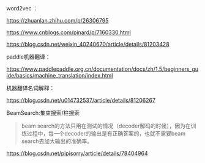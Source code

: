 word2vec ：

https://zhuanlan.zhihu.com/p/26306795

https://www.cnblogs.com/pinard/p/7160330.html

https://blog.csdn.net/weixin_40240670/article/details/81203428
         
paddle机器翻译：

https://www.paddlepaddle.org.cn/documentation/docs/zh/1.5/beginners_guide/basics/machine_translation/index.html

机器翻译名词解释：

https://blog.csdn.net/u014732537/article/details/81206267

BeamSearch:集束搜索/柱搜索
> beam search的方法只用在测试的情况（decoder解码的时候），因为在训练过程中，每一个decoder的输出是有正确答案的，也就不需要beam search去加大输出的准确率。

https://blog.csdn.net/pipisorry/article/details/78404964
